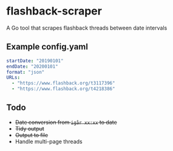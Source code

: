 # flashback-scraper
A Go tool that scrapes flashback threads between date intervals

## Example config.yaml
```yaml
startDate: "20190101"
endDate: "20200101"
format: "json"
URLs:
  - "https://www.flashback.org/t3117396"
  - "https://www.flashback.org/t4218386"
```

## Todo
* ~~Date conversion from `igår xx:xx` to date~~
* ~~Tidy output~~
* ~~Output to file~~
* Handle multi-page threads